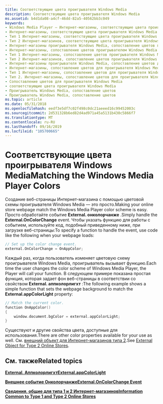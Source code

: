 ```yaml
---
title: Соответствующие цвета проигрывателя Windows Media
description: Соответствующие цвета проигрывателя Windows Media
ms.assetid: b4d1da08-a4cf-46dd-82a5-40562bb3c049
keywords:
- Windows Media Player — Интернет-магазины, соответствующие цвета проигрывателя Windows Media
- Интернет-магазины, соответствующие цвета проигрывателя Windows Media
- Тип 1 Интернет-магазины, соответствующие цвета проигрывателя Windows Media
- Тип 2 Интернет-магазинов, соответствующие цвета проигрывателя Windows Media
- Интернет-магазины проигрывателя Windows Media, сопоставление цветов проигрывателя Windows Media
- Интернет-магазины, сопоставление цветов проигрывателем Windows Media
- Тип 1 Интернет-магазины, сопоставление цветов проигрывателя Windows Media
- Тип 2 Интернет-магазинов, сопоставление цветов проигрывателя Windows Media
- Интернет-магазины проигрывателя Windows Media, сопоставление цветов для проигрывателя Windows Media
- Интернет-магазины, сопоставление цветов для проигрывателя Windows Media
- Тип 1 Интернет-магазины, сопоставление цветов для проигрывателя Windows Media
- Тип 2. Интернет-магазины, сопоставление цветов для проигрывателя Windows Media
- Сопоставление цветов для проигрывателя Windows Media
- соответствующие цвета проигрывателя Windows Media
- Проигрыватель Windows Media, сопоставление цветов
- Проигрыватель Windows Media, сопоставление цветов
ms.topic: article
ms.date: 05/31/2018
ms.openlocfilehash: eedf3e5df7c02f498c0dc21aeeed16c99452003c
ms.sourcegitcommit: 2d531328b6ed82d4ad971a45a5131b430c5866f7
ms.translationtype: MT
ms.contentlocale: ru-RU
ms.lasthandoff: 09/16/2019
ms.locfileid: "105700665"
---
```

# <a name="matching-the-windows-media-player-colors"></a><span data-ttu-id="be1f6-119">Соответствующие цвета проигрывателя Windows Media</span><span class="sxs-lookup"><span data-stu-id="be1f6-119">Matching the Windows Media Player Colors</span></span>

<span data-ttu-id="be1f6-120">Создание веб-страницы Интернет-магазина с помощью цветовой схемы проигрывателя Windows Media — это просто.</span><span class="sxs-lookup"><span data-stu-id="be1f6-120">Making your online store webpage match the Windows Media Player color scheme is easy.</span></span> <span data-ttu-id="be1f6-121">Просто обработайте событие **External. онколорчанже** .</span><span class="sxs-lookup"><span data-stu-id="be1f6-121">Simply handle the **External.OnColorChange** event.</span></span> <span data-ttu-id="be1f6-122">Чтобы указать функцию для работы с событием, используйте код, подобный приведенному ниже, при загрузке веб-страницы:</span><span class="sxs-lookup"><span data-stu-id="be1f6-122">To specify a function to handle the event, use code like the following when your webpage loads:</span></span>


```C++
// Set up the color change event.
external.OnColorChange = OnAppColor;
```



<span data-ttu-id="be1f6-123">Каждый раз, когда пользователь изменяет цветовую схему проигрывателя Windows Media, проигрыватель вызывает функцию.</span><span class="sxs-lookup"><span data-stu-id="be1f6-123">Each time the user changes the color scheme of Windows Media Player, the Player will call your function.</span></span> <span data-ttu-id="be1f6-124">В следующем примере показана простая функция, которая задает фон веб-страницы в соответствии со свойством **External. аппколорлигхт** :</span><span class="sxs-lookup"><span data-stu-id="be1f6-124">The following example shows a simple function that sets the webpage background to match the **External.appColorLight** property:</span></span>


```C++
// Match the current color.
function OnAppColor()
{
    window.document.bgColor = external.appColorLight;
}
```



<span data-ttu-id="be1f6-125">Существуют и другие свойства цвета, доступные для использования.</span><span class="sxs-lookup"><span data-stu-id="be1f6-125">There are other color properties available for your use as well.</span></span> <span data-ttu-id="be1f6-126">См. [внешний объект для Интернет-магазинов типа 2](external-object-for-type-2-online-stores.md).</span><span class="sxs-lookup"><span data-stu-id="be1f6-126">See [External Object for Type 2 Online Stores](external-object-for-type-2-online-stores.md).</span></span>

## <a name="related-topics"></a><span data-ttu-id="be1f6-127">См. также</span><span class="sxs-lookup"><span data-stu-id="be1f6-127">Related topics</span></span>

<dl> <dt>

[<span data-ttu-id="be1f6-128">**External. Аппколорлигхт**</span><span class="sxs-lookup"><span data-stu-id="be1f6-128">**External.appColorLight**</span></span>](external-appcolorlight.md)
</dt> <dt>

[<span data-ttu-id="be1f6-129">**Внешнее событие Онколорчанже**</span><span class="sxs-lookup"><span data-stu-id="be1f6-129">**External.OnColorChange Event**</span></span>](external-oncolorchange-event.md)
</dt> <dt>

[<span data-ttu-id="be1f6-130">**Сведения, общие для типа 1 и 2 Интернет-магазинов**</span><span class="sxs-lookup"><span data-stu-id="be1f6-130">**Information Common to Type 1 and Type 2 Online Stores**</span></span>](information-common-to-type-1-and-type-2-online-stores.md)
</dt> </dl>

 

 




